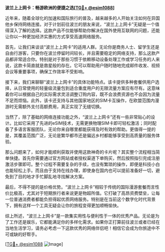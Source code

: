 **波兰上上网卡：畅游欧洲的便捷之选[[TG💪+ @esim1088](https://t.me/s/esim1088)]**

近年来，随着全球化的加速和国际旅行的普及，越来越多的人开始关注如何在异国他乡保持网络连接。对于计划前往波兰的朋友来说，“波兰上上网卡”无疑是一个值得深入了解的选择。这款产品不仅能够帮助你解决在国外使用互联网的问题，还能让你以一种更加经济实惠的方式享受高速网络服务。

首先，让我们来谈谈“波兰上上网卡”的适用人群。无论你是商务人士、留学生还是自由行游客，只要你在波兰停留时间较长，并且需要稳定的网络支持，那么这款产品都非常适合你。特别是对于那些习惯于依赖移动设备处理工作或学习任务的人来说，这款卡简直就是救星般的存在。它可以帮助用户随时随地完成邮件收发、视频会议等重要事项，确保工作效率不受影响。

接下来，我们来聊聊“波兰上上网卡”的具体功能特点。该卡提供多种套餐供用户选择，从日常使用的轻量级流量包到适合重度用户的无限流量方案应有尽有。这意味着你可以根据自己的实际需求灵活调整订购内容，既不会浪费资源也不会因为流量不足而烦恼。此外，该卡还支持与其他国家地区的SIM卡互操作，在欧盟范围内漫游时无需额外支付高额费用，真正实现了无缝切换。

当然了，除了基础的网络连接功能之外，“波兰上上网卡”还有一些非常贴心的设计。比如它采用了先进的eSIM技术，无需更换物理SIM卡即可轻松激活；同时配备了多语言客服团队，无论你来自哪里都能获得及时有效的帮助。更值得一提的是，其覆盖范围广泛，无论是繁华都市还是偏远乡村都能够享受到高质量的服务体验。

那么问题来了，如何才能顺利获取并使用这款神奇的卡片呢？其实整个流程相当简单快捷。首先你需要通过官方网站或者授权渠道下单购买，然后按照指引完成注册激活步骤即可。整个过程不需要复杂的手续，也没有繁琐的操作，即便是科技小白也能轻松上手。而且由于支持在线办理，即使身在国内也可以提前准备好一切，避免到了目的地才手忙脚乱地寻找解决方案。

最后，不得不提的是价格优势。“波兰上上网卡”相较于传统的国际漫游套餐而言性价比极高，尤其对于短期旅行者来说更是物超所值。它打破了高昂资费壁垒，让每一位普通消费者都能负担得起优质网络服务。特别是在当前这个数字化时代背景下，拥有这样一个工具无疑会让你的旅程变得更加顺畅愉快。

综上所述，“波兰上上网卡”是一款集实用性与便利性于一体的优秀产品。无论是为了工作还是娱乐，它都能满足你的多样化需求。如果你正打算前往波兰或者已经在当地生活学习，请务必考虑一下这款优秀的网络伴侣吧！相信它会成为你旅途中不可或缺的好帮手。

[[TG💪+ @esim1088](https://t.me/s/esim1088) ![Image](https://i.postimg.cc/4NQfJmqS/Snipaste-2025-05-13-00-14-12.png)]